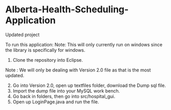 # Alberta-Health-Scheduling-Application
Updated project

To run this application:
Note: This will only currently run on windows since the library is specifically for windows.
1. Clone the repository into Eclipse.

Note : We will only be dealing with Version 2.0 file as that is the most updated.

2. Go into Version 2.0, open up textfiles folder, download the Dump sql file.
3. Import the dump file into your MySQL work bench.
4. Go back in folders, then go into src/hospital_gui.
5. Open up LoginPage.java and run the file.

